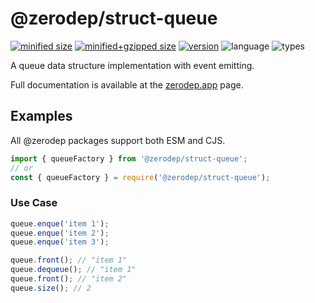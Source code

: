 # @zerodep/struct-queue

[![minified size](https://img.shields.io/bundlephobia/min/@zerodep/struct-queue?style=flat-square&color=blue)](https://bundlephobia.com/package/@zerodep/struct-queue)
[![minified+gzipped size](https://img.shields.io/bundlephobia/minzip/@zerodep/struct-queue?style=flat-square&color=blue)](https://bundlephobia.com/package/@zerodep/struct-queue)
[![version](https://img.shields.io/npm/v/@zerodep/struct-queue?style=flat-square&color=blue)](https://www.npmjs.com/package/@zerodep/struct-queue)
![language](https://img.shields.io/badge/typescript-100%25-blue?style=flat-square)
![types](https://img.shields.io/badge/types-included-blue?style=flat-square)

A queue data structure implementation with event emitting.

Full documentation is available at the [zerodep.app](http://zerodep.app/to/string) page.

## Examples

All @zerodep packages support both ESM and CJS.

```javascript
import { queueFactory } from '@zerodep/struct-queue';
// or
const { queueFactory } = require('@zerodep/struct-queue');
```

### Use Case

```typescript
queue.enque('item 1');
queue.enque('item 2');
queue.enque('item 3');

queue.front(); // "item 1"
queue.dequeue(); // "item 1"
queue.front(); // "item 2"
queue.size(); // 2
```
